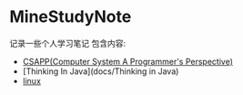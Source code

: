 # MineStudyNote
记录一些个人学习笔记
包含内容:  
>  
   * [CSAPP(Computer System A Programmer's Perspective)](docs/CSAPP)  
  * [Thinking In Java](docs/Thinking in Java)
  * [linux](docs/linux)

